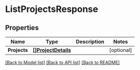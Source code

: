 # ListProjectsResponse

## Properties

Name | Type | Description | Notes
------------ | ------------- | ------------- | -------------
**Projects** | [**[]ProjectDetails**](ProjectDetails.md) |  | [optional] 

[[Back to Model list]](../README.md#documentation-for-models) [[Back to API list]](../README.md#documentation-for-api-endpoints) [[Back to README]](../README.md)


